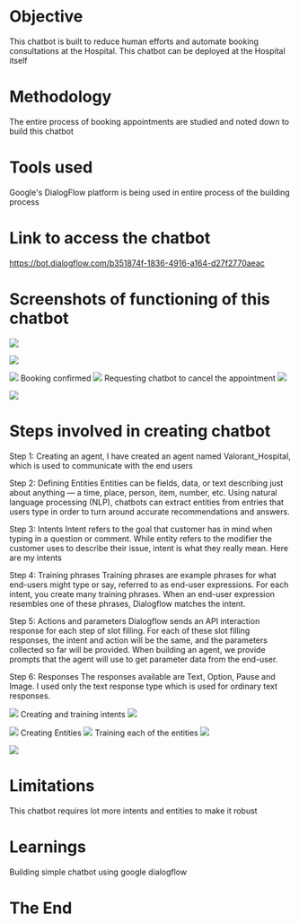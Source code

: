 # Objective
This chatbot is built to reduce human efforts and automate booking consultations at the Hospital. This chatbot can be deployed at the Hospital itself

# Methodology
The entire process of booking appointments are studied and noted down to build this chatbot

# Tools used
Google's DialogFlow platform is being used in entire process of the building process

# Link to access the chatbot
https://bot.dialogflow.com/b351874f-1836-4916-a164-d27f2770aeac

# Screenshots of functioning of this chatbot
![](Images/1.png)

![](Images/2.png)

![](Images/3.png)
Booking confirmed
![](Images/4.png)
Requesting chatbot to cancel the appointment
![](Images/5.png)

![](Images/6.png)

# Steps involved in creating chatbot

Step 1: Creating an agent, I have created an agent named Valorant_Hospital, which is used to communicate with the end users

Step 2: Defining Entities Entities can be fields, data, or text describing just about anything — a time, place, person, item, number, etc. Using natural language processing (NLP), chatbots can extract entities from entries that users type in order to turn around accurate recommendations and answers.

Step 3: Intents Intent refers to the goal that customer has in mind when typing in a question or comment. While entity refers to the modifier the customer uses to describe their issue, intent is what they really mean. Here are my intents

Step 4: Training phrases Training phrases are example phrases for what end-users might type or say, referred to as end-user expressions. For each intent, you create many training phrases. When an end-user expression resembles one of these phrases, Dialogflow matches the intent.

Step 5: Actions and parameters Dialogflow sends an API interaction response for each step of slot filling. For each of these slot filling responses, the intent and action will be the same, and the parameters collected so far will be provided. When building an agent, we provide prompts that the agent will use to get parameter data from the end-user.

Step 6: Responses The responses available are Text, Option, Pause and Image. I used only the text response type which is used for ordinary text responses.

![](Images/8.png)
Creating and training intents
![](Images/7.png)

![](Images/12.png)
Creating Entities
![](Images/9.png)
Training each of the entities
![](Images/10.png)

![](Images/11.png)

# Limitations
This chatbot requires lot more intents and entities to make it robust

# Learnings
Building simple chatbot using google dialogflow

# The End



